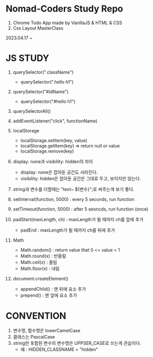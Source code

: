 # Nomad-Coders Study Repo

1. Chrome Todo App made by VanillaJS & HTML & CSS
2. Css Layout MasterClass

2023.04.17 ~

# JS STUDY

1. querySelector(".className")
    - querySelector(".hello h1")
2. querySelector("#idName") 
    - querySelector("#hello h1")
3. querySelectorAll()
4. addEventListener("click", functionName)

5. localStorage
    - localStorage.setItem(key, value)
    - localStorage.getItem(key) => return null or value
    - localStorage.remove(key)
6. display: none과 visibility: hidden의 차이
    - display: none은 잡아둔 공간도 사라진다.
    - visibility: hidden은 잡아둔 공간은 그대로 두고, 보이지만 않는다.
7. string과 변수를 더할때는 "text~ ${변수}";로 써주는게 보기 좋다.

8. setInterval(function, 5000) : every 5 seconds, run function
9. setTimeout(function, 5000) : after 5 seoncds, run function (once)
10. padStart(maxLength, ch) : maxLength가 될 때까지 ch를 앞에 추가
    - padEnd : maxLength가 될 때까지 ch를 뒤에 추가
11. Math
    - Math.random() : return value that 0 <= value < 1
    - Math.round(x) : 반올림
    - Math.ceil(x) : 올림
    - Math.floor(x) : 내림
12. document.createElement()
    - appendChild() : 맨 뒤에 요소 추가
    - prepend() : 맨 앞에 요소 추가

# CONVENTION
1. 변수명, 함수명은 lowerCamelCase
2. 클래스는 PascalCase
3. string만 포함된 변수의 변수명은 UPPSER_CASE로 쓰는게 관습이다.
    - 예 : HIDDEN_CLASSNAME = "hidden"
